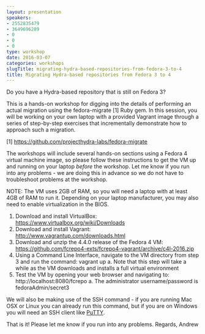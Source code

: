 ```yaml
---
layout: presentation
speakers:
- 2552835479
- 3649696289
- 0
- 0
- 0
type: workshop
date: 2016-03-07
categories: workshops
slugTitle: migrating-hydra-based-repositories-from-fedora-3-to-4
title: Migrating Hydra-based repositories from Fedora 3 to 4
---
```

Do you have a Hydra-based repository that is still on Fedora 3?

This is a hands-on workshop for digging into the details of performing an actual migration using the fedora-migrate [1] Ruby gem. In this session, you will be working on your own laptop with a provided Vagrant image through a series of step-by-step exercises that incrementally demonstrate how to approach such a migration.

[1] https://github.com/projecthydra-labs/fedora-migrate

The workshops will include several hands-on sections using a Fedora 4 virtual machine image, so please follow these instructions to get the VM up and running on your laptop *before* the workshop. Let me know if you run into any problems - we are doing this in advance so we do not have to troubleshoot problems at the workshop.

NOTE: The VM uses 2GB of RAM, so you will need a laptop with at least 4GB of RAM to run it. Depending on your laptop manufacturer, you may also need to enable virtualization in the BIOS.

1. Download and install VirtualBox: https://www.virtualbox.org/wiki/Downloads
2. Download and install Vagrant: http://www.vagrantup.com/downloads.html
3. Download and unzip the 4.4.0 release of the Fedora 4 VM: https://github.com/fcrepo4-exts/fcrepo4-vagrant/archive/c4l-2016.zip
4. Using a Command Line Interface, navigate to the VM directory from step 3 and run the command: vagrant up
    a. Note that this step will take a while as the VM downloads and installs a full virtual environment
5. Test the VM by opening your web browser and navigating to: http://localhost:8080/fcrepo
    a. The administrator username/password is fedoraAdmin/secret3

We will also be making use of the SSH command - if you are running Mac OSX or Linux you can already run this command, but if you are on Windows you will need an SSH client like [PuTTY](http://www.chiark.greenend.org.uk/~sgtatham/putty/download.html).

That is it! Please let me know if you run into any problems.
Regards,
Andrew

